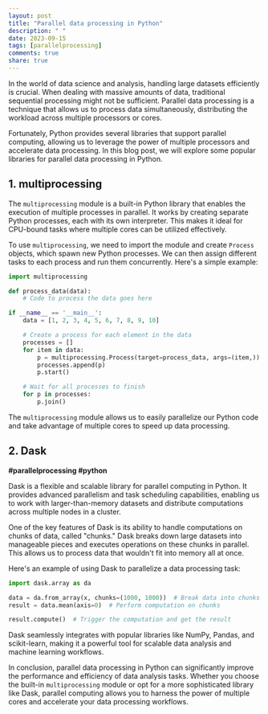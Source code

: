 ```yaml
---
layout: post
title: "Parallel data processing in Python"
description: " "
date: 2023-09-15
tags: [parallelprocessing]
comments: true
share: true
---
```


In the world of data science and analysis, handling large datasets efficiently is crucial. When dealing with massive amounts of data, traditional sequential processing might not be sufficient. Parallel data processing is a technique that allows us to process data simultaneously, distributing the workload across multiple processors or cores.

Fortunately, Python provides several libraries that support parallel computing, allowing us to leverage the power of multiple processors and accelerate data processing. In this blog post, we will explore some popular libraries for parallel data processing in Python.

## 1. multiprocessing

The `multiprocessing` module is a built-in Python library that enables the execution of multiple processes in parallel. It works by creating separate Python processes, each with its own interpreter. This makes it ideal for CPU-bound tasks where multiple cores can be utilized effectively.

To use `multiprocessing`, we need to import the module and create `Process` objects, which spawn new Python processes. We can then assign different tasks to each process and run them concurrently. Here's a simple example:

```python
import multiprocessing

def process_data(data):
    # Code to process the data goes here

if __name__ == '__main__':
    data = [1, 2, 3, 4, 5, 6, 7, 8, 9, 10]

    # Create a process for each element in the data
    processes = []
    for item in data:
        p = multiprocessing.Process(target=process_data, args=(item,))
        processes.append(p)
        p.start()

    # Wait for all processes to finish
    for p in processes:
        p.join()
```

The `multiprocessing` module allows us to easily parallelize our Python code and take advantage of multiple cores to speed up data processing.

## 2. Dask

**#parallelprocessing #python**

Dask is a flexible and scalable library for parallel computing in Python. It provides advanced parallelism and task scheduling capabilities, enabling us to work with larger-than-memory datasets and distribute computations across multiple nodes in a cluster.

One of the key features of Dask is its ability to handle computations on chunks of data, called "chunks." Dask breaks down large datasets into manageable pieces and executes operations on these chunks in parallel. This allows us to process data that wouldn't fit into memory all at once.

Here's an example of using Dask to parallelize a data processing task:

```python
import dask.array as da

data = da.from_array(x, chunks=(1000, 1000))  # Break data into chunks
result = data.mean(axis=0)  # Perform computation on chunks

result.compute()  # Trigger the computation and get the result
```

Dask seamlessly integrates with popular libraries like NumPy, Pandas, and scikit-learn, making it a powerful tool for scalable data analysis and machine learning workflows.

In conclusion, parallel data processing in Python can significantly improve the performance and efficiency of data analysis tasks. Whether you choose the built-in `multiprocessing` module or opt for a more sophisticated library like Dask, parallel computing allows you to harness the power of multiple cores and accelerate your data processing workflows.